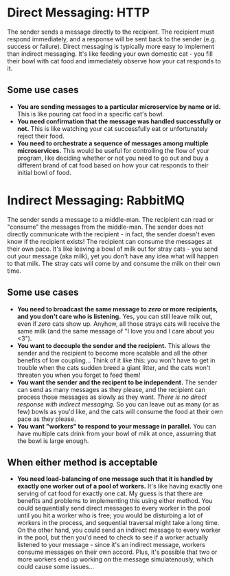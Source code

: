 # Direct Messaging: HTTP
The sender sends a message directly to the recipient. The recipient must respond immediately, and a response will be sent back to the sender (e.g. success or failure). Direct messaging is typically more easy to implement than indirect messaging. It's like feeding your own domestic cat - you fill their bowl with cat food and immediately observe how your cat responds to it.

## Some use cases
+ **You are sending messages to a particular microservice by name or id.** This is like pouring cat food in a specific cat's bowl.
+ **You need confirmation that the message was handled successfully or not.** This is like watching your cat successfully eat or unfortunately reject their food.
+ **You need to orchestrate a sequence of messages among multiple microservices.** This would be useful for controlling the flow of your program, like deciding whether or not you need to go out and buy a different brand of cat food based on how your cat responds to their initial bowl of food.



# Indirect Messaging: RabbitMQ
The sender sends a message to a middle-man. The recipient can read or "consume" the messages from the middle-man. The sender does not directly communicate with the recipient - in fact, the sender doesn't even know if the recipient exists! The recipient can consume the messages at their own pace. It's like leaving a bowl of milk out for stray cats - you send out your message (aka milk), yet you don't have any idea what will happen to that milk. The stray cats will come by and consume the milk on their own time.

## Some use cases
+ **You need to broadcast the same message to *zero* or more recipients, and you don't care who is listening.** Yes, you can still leave milk out, even if *zero* cats show up. Anyhow, all those strays cats will receive the same milk (and the same message of "I love you and I care about you <3").
+ **You want to decouple the sender and the recipient.** This allows the sender and the recipient to become more scalable and all the other benefits of low coupling... Think of it like this: you won't have to get in trouble when the cats sudden breed a giant litter, and the cats won't threaten you when you forget to feed them!
+ **You want the sender and the recipent to be independent.** The sender can send as many messages as they please, and the recipient can process those messages as slowly as they want. *There is no direct response with indirect messaging.* So you can leave out as many (or as few) bowls as you'd like, and the cats will consume the food at their own pace as they please.
+ **You want "workers" to respond to your message in parallel.** You can have multiple cats drink from your bowl of milk at once, assuming that the bowl is large enough. 

## When either method is acceptable
+ **You need load-balancing of one message such that it is handled by exactly one worker out of a pool of workers.** It's like having exactly one serving of cat food for exactly one cat. My guess is that there are benefits and problems to implementing this using either method. You could sequentially send direct messages to every worker in the pool until you hit a worker who is free; you would be disturbing a lot of workers in the process, and sequential traversal might take a long time. On the other hand, you could send an indirect message to every worker in the pool, but then you'd need to check to see if a worker actually listened to your message - since it's an indirect message, workers consume messages on their own accord. Plus, it's possible that two or more workers end up working on the message simulatenously, which could cause some issues...
